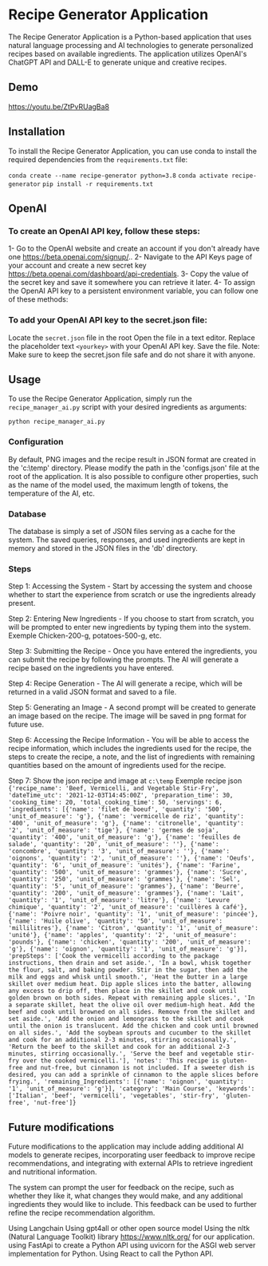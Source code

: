# Recipe Generator Application

The Recipe Generator Application is a Python-based application that uses natural language processing and AI technologies to generate personalized recipes based on available ingredients. The application utilizes OpenAI's ChatGPT API and DALL-E to generate unique and creative recipes. 

## Demo
https://youtu.be/ZtPvRUagBa8

## Installation

To install the Recipe Generator Application, you can use conda to install the required dependencies from the `requirements.txt` file:

`conda create --name recipe-generator python=3.8`
`conda activate recipe-generator`
`pip install -r requirements.txt`

## OpenAI
### To create an OpenAI API key, follow these steps:

1- Go to the OpenAI website and create an account if you don't already have one https://beta.openai.com/signup/..
2- Navigate to the API Keys page of your account and create a new secret key https://beta.openai.com/dashboard/api-credentials.
3- Copy the value of the secret key and save it somewhere you can retrieve it later.
4- To assign the OpenAI API key to a persistent environment variable, you can follow one of these methods:

### To add your OpenAI API key to the secret.json file:

Locate the `secret.json` file in the root 
Open the file in a text editor.
Replace the placeholder text `<yourkey>` with your OpenAI API key.
Save the file.
Note: Make sure to keep the secret.json file safe and do not share it with anyone.

## Usage

To use the Recipe Generator Application, simply run the `recipe_manager_ai.py` script with your desired ingredients as arguments:

`python recipe_manager_ai.py`

### Configuration
By default, PNG images and the recipe result in JSON format are created in the 'c:\temp' directory. Please modify the path in the 'configs.json' file at the root of the application. It is also possible to configure other properties, such as the name of the model used, the maximum length of tokens, the temperature of the AI, etc.

### Database
The database is simply a set of JSON files serving as a cache for the system. The saved queries, responses, and used ingredients are kept in memory and stored in the JSON files in the 'db' directory.

### Steps

Step 1: Accessing the System - Start by accessing the system and choose whether to start the experience from scratch or use the ingredients already present.

Step 2: Entering New Ingredients - If you choose to start from scratch, you will be prompted to enter new ingredients by typing them into the system. Exemple Chicken-200-g, potatoes-500-g, etc.

Step 3: Submitting the Recipe - Once you have entered the ingredients, you can submit the recipe by following the prompts. The AI will generate a recipe based on the ingredients you have entered.

Step 4: Recipe Generation - The AI will generate a recipe, which will be returned in a valid JSON format and saved to a file.

Step 5: Generating an Image - A second prompt will be created to generate an image based on the recipe. The image will be saved in png format for future use.

Step 6: Accessing the Recipe Information - You will be able to access the recipe information, which includes the ingredients used for the recipe, the steps to create the recipe, a note, and the list of ingredients with remaining quantities based on the amount of ingredients used for the recipe.

Step 7: Show the json recipe and image at `c:\temp`
Exemple recipe json 
`
{'recipe_name': 'Beef, Vermicelli, and Vegetable Stir-Fry', 'dateTime_utc': '2021-12-03T14:45:00Z', 'preparation_time': 30, 'cooking_time': 20, 'total_cooking_time': 50, 'servings': 6, 'ingredients': [{'name': 'filet de boeuf', 'quantity': '500', 'unit_of_measure': 'g'}, {'name': 'vermicelle de riz', 'quantity': '400', 'unit_of_measure': 'g'}, {'name': 'citronelle', 'quantity': '2', 'unit_of_measure': 'tige'}, {'name': 'germes de soja', 'quantity': '400', 'unit_of_measure': 'g'}, {'name': 'feuilles de salade', 'quantity': '20', 'unit_of_measure': ''}, {'name': 'concombre', 'quantity': '3', 'unit_of_measure': ''}, {'name': 'oignons', 'quantity': '2', 'unit_of_measure': ''}, {'name': 'Oeufs', 'quantity': '6', 'unit_of_measure': 'unités'}, {'name': 'Farine', 'quantity': '500', 'unit_of_measure': 'grammes'}, {'name': 'Sucre', 'quantity': '250', 'unit_of_measure': 'grammes'}, {'name': 'Sel', 'quantity': '5', 'unit_of_measure': 'grammes'}, {'name': 'Beurre', 'quantity': '200', 'unit_of_measure': 'grammes'}, {'name': 'Lait', 'quantity': '1', 'unit_of_measure': 'litre'}, {'name': 'Levure chimique', 'quantity': '2', 'unit_of_measure': 'cuillères à café'}, {'name': 'Poivre noir', 'quantity': '1', 'unit_of_measure': 'pincée'}, {'name': 'Huile olive', 'quantity': '50', 'unit_of_measure': 'millilitres'}, {'name': 'Citron', 'quantity': '1', 'unit_of_measure': 'unité'}, {'name': 'apples', 'quantity': '2', 'unit_of_measure': 'pounds'}, {'name': 'chicken', 'quantity': '200', 'unit_of_measure': 'g'}, {'name': 'oignon', 'quantity': '1', 'unit_of_measure': 'g'}], 'prepSteps': ['Cook the vermicelli according to the package instructions, then drain and set aside.', 'In a bowl, whisk together the flour, salt, and baking powder. Stir in the sugar, then add the milk and eggs and whisk until smooth.', 'Heat the butter in a large skillet over medium heat. Dip apple slices into the batter, allowing any excess to drip off, then place in the skillet and cook until golden brown on both sides. Repeat with remaining apple slices.', 'In a separate skillet, heat the olive oil over medium-high heat. Add the beef and cook until browned on all sides. Remove from the skillet and set aside.', 'Add the onion and lemongrass to the skillet and cook until the onion is translucent. Add the chicken and cook until browned on all sides.', 'Add the soybean sprouts and cucumber to the skillet and cook for an additional 2-3 minutes, stirring occasionally.', 'Return the beef to the skillet and cook for an additional 2-3 minutes, stirring occasionally.', 'Serve the beef and vegetable stir-fry over the cooked vermicelli.'], 'notes': 'This recipe is gluten-free and nut-free, but cinnamon is not included. If a sweeter dish is desired, you can add a sprinkle of cinnamon to the apple slices before frying.', 'remaining_Ingredients': [{'name': 'oignon', 'quantity': '1', 'unit_of_measure': 'g'}], 'category': 'Main Course', 'keywords': ['Italian', 'beef', 'vermicelli', 'vegetables', 'stir-fry', 'gluten-free', 'nut-free']}
`

## Future modifications
Future modifications to the application may include adding additional AI models to generate recipes, incorporating user feedback to improve recipe recommendations, and integrating with external APIs to retrieve ingredient and nutritional information.

The system can prompt the user for feedback on the recipe, such as whether they like it, what changes they would make, and any additional ingredients they would like to include. This feedback can be used to further refine the recipe recommendation algorithm.

Using Langchain
Using gpt4all or other open source model
Using the nltk (Natural Language Toolkit) library https://www.nltk.org/ for our application. 
using FastApi to create a Python API
using uvicorn for the ASGI web server implementation for Python. 
Using React to call the Python API.

